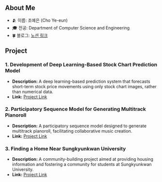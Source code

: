 ## About Me
- 🫂 이름: 조예은 (Cho Ye-eun)
- 🎓 전공: Department of Computer Science and Engineering
- 🍀 블로그: [노션 링크](https://www.notion.so/2304bfa9455f808d8641e9526cd6e1a3?v=2304bfa9455f8054a821000ce204a923)



## Project

### 1.  Development of Deep Learning-Based Stock Chart Prediction Model
- **Description:** A deep learning-based prediction system that forecasts short-term stock price movements using only stock chart images, rather than numerical data.
- **Link:** [Project Link](https://github.com/VAIV-SKKU)

### 2. Participatory Sequence Model for Generating Multitrack Pianoroll
- **Description:** A participatory sequence model designed to generate multitrack pianoroll, facilitating collaborative music creation.
- **Link:** [Project Link](https://github.com/AI-Project-Team13)

### 3. Finding a Home Near Sungkyunkwan University
- **Description:** A community-building project aimed at providing housing information and fostering a community for students at Sungkyunkwan University.
- **Link:** [Project Link](https://github.com/Kangsan419/SWE_Team2)

